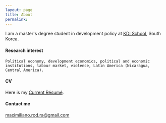 ```yaml
---
layout: page
title: About
permalink:
---
```


I am a master's degree student in development policy at [KDI School](https://www.kdischool.ac.kr), South Korea.

#### Research interest

    Political economy, development economics, political and economic institutions, labour market, violence, Latin America (Nicaragua, Central America).

#### CV
Here is my [Current Résumé](https://rrmaximiliano.github.io/Articles/CV160523.pdf).

#### Contact me

[maximiliano.rod.ra@gmail.com](mailto:maximiliano.rod.ra@gmail.com)

